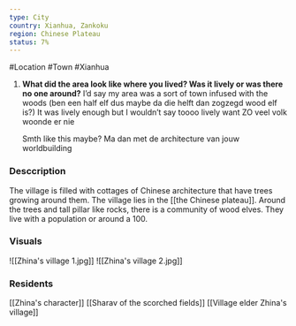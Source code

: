 ```yaml
---
type: City
country: Xianhua, Zankoku
region: Chinese Plateau
status: 7%
---
```


#Location #Town #Xianhua 
1.  **What did the area look like where you lived? Was it lively or was there no one around?** I’d say my area was a sort of town infused with the woods (ben een half elf dus maybe da die helft dan zogzegd wood elf is?) It was lively enough but I wouldn’t say toooo lively want ZO veel volk woonde er nie
    
    Smth like this maybe? Ma dan met de architecture van jouw worldbuilding

### Desccription

The village is filled with cottages of Chinese architecture that have trees growing around them. The village lies in the [[the Chinese plateau]]. Around the trees and tall pillar like rocks, there is a community of wood elves. They live with a population or around a 100. 


### Visuals 

![[Zhina's village 1.jpg]]
![[Zhina's village 2.jpg]]

### Residents
[[Zhina's character]]
[[Sharav of the scorched fields]]
[[Village elder Zhina's village]]